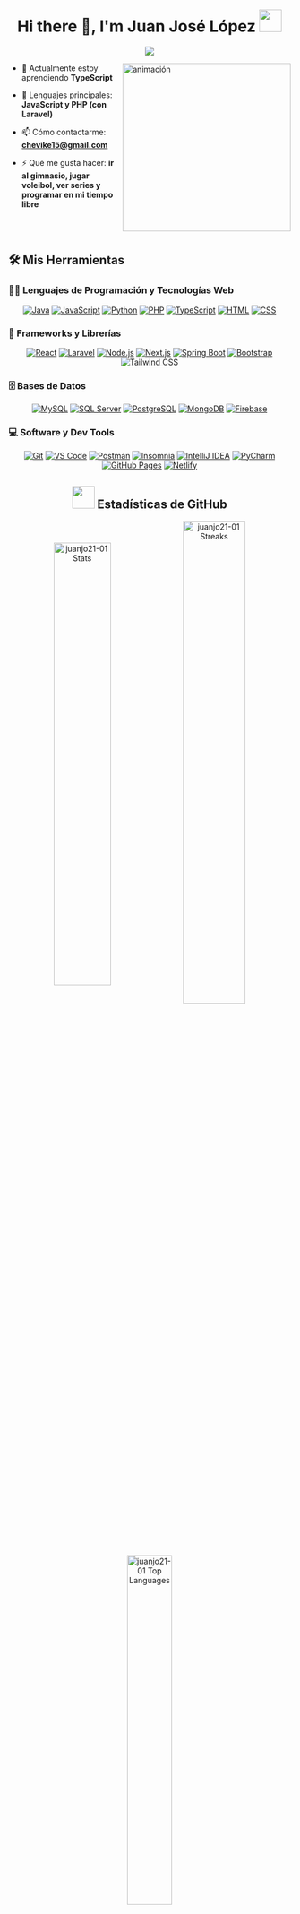 <h1 align="center">Hi there 👋, I'm Juan José López  <img height="40" src="https://emoji.gg/assets/emoji/7333-parrotdance.gif"></h1>

<p align="center">
	<img src="https://readme-typing-svg.herokuapp.com?lines=Desarrollador+Full+Stack+Web;Soy+Autodidacta;Siempre+aprendiendo+nuevas+cosas&font=Pacifico&center=true&width=400&height=100&color=58a6ff&vCenter=true&size=25%22">
</p>

<p><img align="right" height="300" src="https://github.com/Adam-pw/Adam-pw/blob/main/animation_500_kxa883sd.gif" alt="animación" /></p>


- 🌱 Actualmente estoy aprendiendo **TypeScript**
  
- 🌟 Lenguajes principales: **JavaScript y PHP (con Laravel)**
  
- 📫 Cómo contactarme: **chevike15@gmail.com**
  
- ⚡ Qué me gusta hacer: **ir al gimnasio, jugar voleibol, ver series y programar en mi tiempo libre**
</br>
</br>

## 🛠️ Mis Herramientas

### 👨‍💻 Lenguajes de Programación y Tecnologías Web

<p align="center">
    <a href="https://www.java.com/"><img alt="Java" src="https://img.shields.io/badge/Java%20-007396.svg?logo=openjdk&logoColor=white"></a>
    <a href="https://developer.mozilla.org/es/docs/Web/JavaScript"><img alt="JavaScript" src="https://img.shields.io/badge/JavaScript%20-F7DF1E.svg?logo=javascript&logoColor=black"></a>
    <a href="https://www.python.org/"><img alt="Python" src="https://img.shields.io/badge/Python%20-3776AB.svg?logo=python&logoColor=yellow"></a>
    <a href="https://www.php.net/"><img alt="PHP" src="https://img.shields.io/badge/PHP%20-777BB4.svg?logo=php&logoColor=white"></a>
    <a href="https://www.typescriptlang.org/"><img alt="TypeScript" src="https://img.shields.io/badge/TypeScript-%23007ACC.svg?logo=typescript&logoColor=white"></a>
    <a href="https://developer.mozilla.org/es/docs/Web/HTML"><img alt="HTML" src="https://img.shields.io/badge/HTML%20-E34F26.svg?logo=html5&logoColor=white"></a>
    <a href="https://developer.mozilla.org/es/docs/Web/CSS"><img alt="CSS" src="https://img.shields.io/badge/CSS%20-264DE4.svg?logo=css3&logoColor=white"></a>
</p>

### 🧰 Frameworks y Librerías

<p align="center">
    <a href="https://reactjs.org/"><img alt="React" src="https://img.shields.io/badge/React%20-%2361DAFB.svg?logo=react&logoColor=black"></a>
    <a href="https://laravel.com/"><img alt="Laravel" src="https://img.shields.io/badge/Laravel%20-%23FF2D20.svg?logo=laravel&logoColor=white"></a>
    <a href="https://nodejs.org/"><img alt="Node.js" src="https://img.shields.io/badge/Node.js%20-%23339933.svg?logo=node.js&logoColor=white"></a>
    <a href="https://nextjs.org/"><img alt="Next.js" src="https://img.shields.io/badge/Next.js%20-%23000000.svg?logo=next.js&logoColor=white"></a>
    <a href="https://spring.io/projects/spring-boot"><img alt="Spring Boot" src="https://img.shields.io/badge/Spring%20Boot%20-%2334A853.svg?logo=springboot&logoColor=white"></a>
    <a href="https://getbootstrap.com/"><img alt="Bootstrap" src="https://img.shields.io/badge/Bootstrap%20-%23563D7C.svg?logo=bootstrap&logoColor=white"></a>
    <a href="https://tailwindcss.com/"><img alt="Tailwind CSS" src="https://img.shields.io/badge/TailwindCSS%20-%2306B6D4.svg?logo=tailwindcss&logoColor=white"></a>   
</p>

### 🗄️ Bases de Datos 

<p align="center">
    <a href="https://www.mysql.com/"><img alt="MySQL" src="https://img.shields.io/badge/MySQL-%2300758F.svg?logo=mysql&logoColor=white"></a>
    <a href="https://www.microsoft.com/sql-server"><img alt="SQL Server" src="https://img.shields.io/badge/SQL%20Server-%23CC2927.svg?logo=microsoft&logoColor=white"></a>
    <a href="https://www.postgresql.org/"><img alt="PostgreSQL" src="https://img.shields.io/badge/PostgreSQL-%23336791.svg?logo=postgresql&logoColor=white"></a>
    <a href="https://www.mongodb.com/"><img alt="MongoDB" src="https://img.shields.io/badge/MongoDB-%2347A248.svg?logo=mongodb&logoColor=white"></a>
    <a href="https://firebase.google.com/"><img alt="Firebase" src="https://img.shields.io/badge/Firebase-%23FF6F00.svg?logo=firebase&logoColor=white"></a>
</p>

### 💻 Software y Dev Tools

<p align="center">
    <a href="https://git-scm.com/"><img alt="Git" src="https://img.shields.io/badge/Git-%23F05033.svg?logo=git&logoColor=white"></a>
    <a href="https://code.visualstudio.com/"><img alt="VS Code" src="https://img.shields.io/badge/VS%20Code-0078d7.svg?logo=visual-studio-code&logoColor=white"></a>
    <a href="https://www.postman.com/"><img alt="Postman" src="https://img.shields.io/badge/Postman-FF6C37?logo=postman&logoColor=white"></a>
    <a href="https://insomnia.rest/"><img alt="Insomnia" src="https://img.shields.io/badge/Insomnia-4000BF?logo=insomnia&logoColor=white"></a>
    <a href="https://www.jetbrains.com/idea/"><img alt="IntelliJ IDEA" src="https://img.shields.io/badge/IntelliJ%20IDEA-%23000000.svg?logo=intellij-idea&logoColor=white"></a>
    <a href="https://www.jetbrains.com/pycharm/"><img alt="PyCharm" src="https://img.shields.io/badge/PyCharm-143?logo=pycharm&logoColor=white"></a>
    <a href="https://pages.github.com/"><img alt="GitHub Pages" src="https://img.shields.io/badge/GitHub%20Pages-%23327FC7.svg?logo=github&logoColor=white"></a>
    <a href="https://www.netlify.com/"><img alt="Netlify" src="https://img.shields.io/badge/Netlify-00C7B7.svg?logo=netlify&logoColor=white"></a>
</p>

<h2 align="center">
  <img height="40" src="https://github.com/user-attachments/assets/e052a177-c2e7-4b9c-a2ed-8b7c2983b371">
  Estadísticas de GitHub
</h2>

<p align="center">
  <img align="center" width="45%" src="https://github-readme-stats.vercel.app/api?username=juanjo21-01&show_icons=true" alt="juanjo21-01 Stats">
  <img align="center" width="47%" src="https://github-readme-streak-stats.herokuapp.com/?user=juanjo21-01" alt="juanjo21-01 Streaks">
</p>

<p align="center">
  <img width="40%" src="https://github-readme-stats.vercel.app/api/top-langs/?username=juanjo21-01&langs_count=8&layout=compact" alt="juanjo21-01 Top Languages">
</p>
